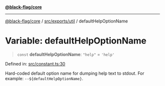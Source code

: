 [**@black-flag/core**](../../../../README.md)

***

[@black-flag/core](../../../../README.md) / [src/exports/util](../README.md) / defaultHelpOptionName

# Variable: defaultHelpOptionName

> `const` **defaultHelpOptionName**: `"help"` = `'help'`

Defined in: [src/constant.ts:30](https://github.com/Xunnamius/black-flag/blob/7a70c7e44633bf3b15b0662ce212ece66de038c8/src/constant.ts#L30)

Hard-coded default option name for dumping help text to stdout. For example:
`--${defaultHelpOptionName}`.
